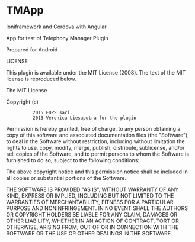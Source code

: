 TMApp
=====

Ioniframework and Cordova with Angular 

App for test of Telephony Manager Plugin

Prepared for Android


LICENSE

This plugin is available under the MIT License (2008). The text of the MIT license is reproduced below.

The MIT License


Copyright (c) 

              2015 EDPS sarl.
              2013 Veronica Liesaputra for the plugin

Permission is hereby granted, free of charge, to any person obtaining a copy of this software and associated documentation files (the "Software"), to deal in the Software without restriction, including without limitation the rights to use, copy, modify, merge, publish, distribute, sublicense, and/or sell copies of the Software, and to permit persons to whom the Software is furnished to do so, subject to the following conditions:

The above copyright notice and this permission notice shall be included in all copies or substantial portions of the Software.

THE SOFTWARE IS PROVIDED "AS IS", WITHOUT WARRANTY OF ANY KIND, EXPRESS OR IMPLIED, INCLUDING BUT NOT LIMITED TO THE WARRANTIES OF MERCHANTABILITY, FITNESS FOR A PARTICULAR PURPOSE AND NONINFRINGEMENT. IN NO EVENT SHALL THE AUTHORS OR COPYRIGHT HOLDERS BE LIABLE FOR ANY CLAIM, DAMAGES OR OTHER LIABILITY, WHETHER IN AN ACTION OF CONTRACT, TORT OR OTHERWISE, ARISING FROM, OUT OF OR IN CONNECTION WITH THE SOFTWARE OR THE USE OR OTHER DEALINGS IN THE SOFTWARE.
